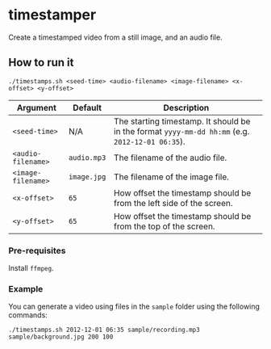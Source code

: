 # timestamper
Create a timestamped video from a still image, and an audio file.

## How to run it

```
./timestamps.sh <seed-time> <audio-filename> <image-filename> <x-offset> <y-offset>
```

Argument          | Default     | Description 
------------------|-------------|-------------
`<seed-time>`     | N/A         | The starting timestamp. It should be in the format `yyyy-mm-dd hh:mm` (e.g. `2012-12-01 06:35`).
`<audio-filename>`| `audio.mp3` | The filename of the audio file.
`<image-filename>`|`image.jpg`  | The filename of the image file.
`<x-offset>`      |`65`         | How offset the timestamp should be from the left side of the screen.
`<y-offset>`      |`65`         | How offset the timestamp should be from the top of the screen.

### Pre-requisites

Install `ffmpeg`.


### Example

You can generate a video using files in the `sample` folder using the following commands:

```
./timestamps.sh 2012-12-01 06:35 sample/recording.mp3 sample/background.jpg 200 100
```
